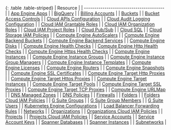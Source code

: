 {: .table .table-striped}
| Resource                                |
| --------------------------------------- |
| [App Engine Apps](https://cloud.google.com/appengine/docs/admin-api/reference/rest/v1/apps) |
| [BigQuery](https://cloud.google.com/bigquery/docs/reference/rest/v2/) |
| [Billing Accounts](https://cloud.google.com/billing/reference/rest/v1/billingAccounts) |
| [Buckets](https://cloud.google.com/storage/docs/json_api/v1/buckets#resource) |
| [Bucket Access Controls](https://cloud.google.com/storage/docs/json_api/v1/bucketAccessControls#resource) |
| [Cloud APIs Configuration](https://cloud.google.com/apis/) |
| [Cloud Audit Logging Configuration](https://cloud.google.com/iap/docs/audit-log-howto) |
| [Cloud IAM Grantable Roles](https://cloud.google.com/iam/reference/rest/v1/roles/queryGrantableRoles) |
| [Cloud IAM Organization Roles](https://cloud.google.com/iam/reference/rest/v1/organizations.roles) |
| [Cloud IAM Project Roles](https://cloud.google.com/iam/reference/rest/v1/projects.roles) |
| [Cloud Pub/Sub](https://cloud.google.com/pubsub/docs/access-control) |
| [Cloud SQL](https://cloud.google.com/sql/docs/mysql/admin-api/v1beta4/instances#resource) |
| [Cloud Storage IAM Policies](https://cloud.google.com/storage/docs/access-control/iam-reference) |
| [Compute Engine AutoScalers](https://cloud.google.com/compute/docs/reference/rest/v1/autoscalers) |
| [Compute Engine Backend Buckets](https://cloud.google.com/compute/docs/reference/rest/v1/backendBuckets) |
| [Compute Engine Backend Services](https://cloud.google.com/compute/docs/reference/latest/backendServices) |
| [Compute Engine Disks](https://cloud.google.com/compute/docs/reference/latest/disks) |
| [Compute Engine Health Checks](https://cloud.google.com/compute/docs/reference/rest/v1/healthChecks) |
| [Compute Engine Http Health Checks](https://cloud.google.com/compute/docs/reference/rest/v1/httpHealthChecks) |
| [Compute Engine Https Health Checks](https://cloud.google.com/compute/docs/reference/rest/v1/httpsHealthChecks) |
| [Compute Engine Instances](https://cloud.google.com/compute/docs/reference/latest/instances#resource) |
| [Compute Engine Instance Groups](https://cloud.google.com/compute/docs/reference/latest/instanceGroups#resource) |
| [Compute Engine Instance Group Managers](https://cloud.google.com/compute/docs/reference/latest/instanceGroupManagers) |
| [Compute Engine Instance Templates](https://cloud.google.com/compute/docs/reference/latest/instanceTemplates) |
| [Compute Engine Licenses](https://cloud.google.com/compute/docs/reference/rest/v1/licenses/get) |
| [Compute Engine Routers](https://cloud.google.com/compute/docs/reference/rest/v1/routers) |
| [Compute Engine Snapshots](https://cloud.google.com/compute/docs/reference/latest/snapshots) |
| [Compute Engine SSL Certificates](https://cloud.google.com/compute/docs/reference/rest/v1/sslCertificates) |
| [Compute Engine Target Http Proxies](https://cloud.google.com/compute/docs/reference/rest/v1/targetHttpProxies) |
| [Compute Engine Target Https Proxies](https://cloud.google.com/compute/docs/reference/rest/v1/targetHttpsProxies) |
| [Compute Engine Target Instances](https://cloud.google.com/compute/docs/reference/rest/v1/targetInstances) |
| [Compute Engine Target Pools](https://cloud.google.com/compute/docs/reference/rest/v1/targetPools) |
| [Compute Engine Target SSL Proxies](https://cloud.google.com/compute/docs/reference/rest/v1/targetSslProxies) |
| [Compute Engine Target TCP Proxies](https://cloud.google.com/compute/docs/reference/rest/v1/targetTcpProxies) |
| [Compute Engine URLMap](https://cloud.google.com/compute/docs/reference/rest/v1/urlMaps) |
| [DNS Managed Zones](https://cloud.google.com/dns/docs/reference/v1/managedZones) |
| [DNS Policies](https://cloud.google.com/dns/docs/reference/v1/) |
| [Firewalls](https://cloud.google.com/compute/docs/reference/latest/firewalls) |
| [Folders](https://cloud.google.com/resource-manager/reference/rest/v2beta1/folders) |
| [Folders Cloud IAM Policies](https://cloud.google.com/iam/reference/rest/v1/Policy) |
| [G Suite Groups](https://developers.google.com/admin-sdk/directory/v1/reference/groups) |
| [G Suite Group Members](https://developers.google.com/admin-sdk/directory/v1/reference/members) |
| [G Suite Users](https://developers.google.com/admin-sdk/directory/v1/reference/users) |
| [Kubernetes Engine Configurations](https://cloud.google.com/kubernetes-engine/docs/reference/rest) |
| [Load Balancer Forwarding Rules](https://cloud.google.com/compute/docs/reference/latest/forwardingRules#resource) |
| [Networks](https://cloud.google.com/compute/docs/reference/rest/v1/networks) |
| [Organizations](https://cloud.google.com/resource-manager/reference/rest/v1/organizations) |
| [Organizations Cloud IAM Policies](https://cloud.google.com/iam/reference/rest/v1/Policy) |
| [Projects](https://cloud.google.com/resource-manager/reference/rest/v1/projects) |
| [Projects Cloud IAM Policies](https://cloud.google.com/resource-manager/reference/rest/v1beta1/projects/getIamPolicy) |
| [Service Accounts](https://cloud.google.com/iam/reference/rest/v1/projects.serviceAccounts) |
| [Service Account Keys](https://cloud.google.com/iam/reference/rest/v1/projects.serviceAccounts.keys) |
| [Spanner Databases](https://cloud.google.com/spanner/docs/reference/rest/v1/projects.instances.databases) |
| [Spanner Instances](https://cloud.google.com/spanner/docs/reference/rest/v1/projects.instances) |
| [Subnetworks](https://cloud.google.com/compute/docs/reference/rest/v1/subnetworks) |
